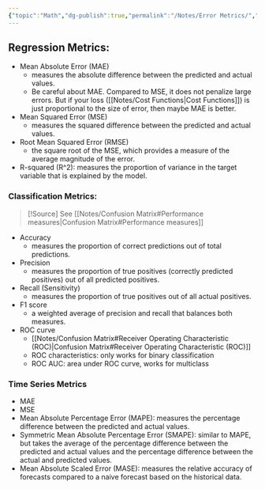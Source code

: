 ```yaml
---
{"topic":"Math","dg-publish":true,"permalink":"/Notes/Error Metrics/","dgPassFrontmatter":true,"noteIcon":""}
---
```



## Regression Metrics:
- Mean Absolute Error (MAE)
	- measures the absolute difference between the predicted and actual values.
	- Be careful about MAE. Compared to MSE, it does not penalize large errors. But if your loss ([[Notes/Cost Functions\|Cost Functions]]) is just proportional to the size of error, then maybe MAE is better.
- Mean Squared Error (MSE)
	- measures the squared difference between the predicted and actual values.
- Root Mean Squared Error (RMSE)
	- the square root of the MSE, which provides a measure of the average magnitude of the error.
- R-squared (R^2): measures the proportion of variance in the target variable that is explained by the model.

### Classification Metrics:
>[!Source]
>See [[Notes/Confusion Matrix#Performance measures\|Confusion Matrix#Performance measures]]
- Accuracy
	- measures the proportion of correct predictions out of total predictions.
- Precision
	- measures the proportion of true positives (correctly predicted positives) out of all predicted positives.
- Recall (Sensitivity) 
	- measures the proportion of true positives out of all actual positives.
- F1 score
	- a weighted average of precision and recall that balances both measures.
- ROC curve
	- [[Notes/Confusion Matrix#Receiver Operating Characteristic (ROC)\|Confusion Matrix#Receiver Operating Characteristic (ROC)]]
	- ROC characteristics: only works for binary classification
	- ROC AUC: area under ROC curve, works for multiclass

### Time Series Metrics
- MAE
- MSE
- Mean Absolute Percentage Error (MAPE): measures the percentage difference between the predicted and actual values.
- Symmetric Mean Absolute Percentage Error (SMAPE): similar to MAPE, but takes the average of the percentage difference between the predicted and actual values and the percentage difference between the actual and predicted values.
- Mean Absolute Scaled Error (MASE): measures the relative accuracy of forecasts compared to a naive forecast based on the historical data.
